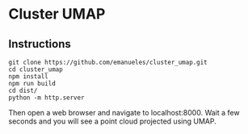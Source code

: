 # Cluster UMAP

## Instructions
```
git clone https://github.com/emanueles/cluster_umap.git
cd cluster_umap
npm install
npm run build
cd dist/
python -m http.server
```

Then open a web browser and navigate to localhost:8000. Wait a few seconds and you will see a point cloud projected using UMAP.

